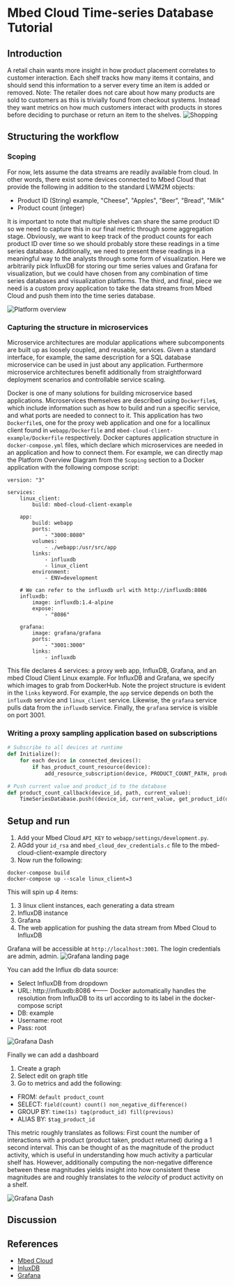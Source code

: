 # Mbed Cloud Time-series Database Tutorial

## Introduction
A retail chain wants more insight in how product placement correlates to customer interaction. 
Each shelf tracks how many items it contains, and should send this information to a server every time an item is added or removed.
Note: The retailer does not care about how many products are sold to customers as this is trivially found from checkout systems. 
Instead they want metrics on how much customers interact with products in stores before deciding to purchase or return an item to the shelves.
![Shopping](https://github.com/ARMmbed/mbed-cloud-tutorial-python-influxdb/blob/cola/docs/images/shopping.png)

## Structuring the workflow

### Scoping
For now, lets assume the data streams are readily available from cloud. In other words, there exist some devices connected to Mbed Cloud that provide the following in addition to the standard LWM2M objects:

* Product ID    (String) example, "Cheese", "Apples", "Beer", "Bread", "Milk"
* Product count (integer)

It is important to note that multiple shelves can share the same product ID so we need to capture this in our final metric through some aggregation stage.
Obviously, we want to keep track of the product counts for each product ID over time so we should probably store these readings in a time series database.
Additionally, we need to present these readings in a meaningful way to the analysts through some form of visualization.
Here we arbitrarily pick InfluxDB for storing our time series values and Grafana for visualization, but we could have chosen from any combination of time series databases and visualization platforms.
The third, and final, piece we need is a custom proxy application to take the data streams from Mbed Cloud and push them into the time series database.


![Platform overview](https://github.com/ARMmbed/mbed-cloud-tutorial-python-influxdb/blob/cola/docs/images/cola-overview.png)

### Capturing the structure in microservices

Microservice architectures are modular applications where subcomponents are built up as loosely coupled, and reusable, services. Given a standard interface, for example, the same description for a SQL database microservice can be used in just about any application. Furthermore microservice architectures benefit additionally from straightforward deployment scenarios and controllable service scaling. 

Docker is one of many solutions for building microservice based applications. Microservices themselves are described using `Dockerfile`s, which include information such as how to build and run a specific service, and what ports are needed to connect to it. This application has two `Dockerfile`s, one for the proxy web application and one for a locallinux client found in `webapp/Dockerfile` and `mbed-cloud-client-example/Dockerfile` respectively. 
Docker captures application structure in `docker-compose.yml` files, which declare which microservices are needed in an application and how to connect them. For example, we can directly map the Platform Overview Diagram from the `Scoping` section to a Docker application with the following compose script:

```
version: "3"

services:
    linux_client:
        build: mbed-cloud-client-example

    app:
        build: webapp
        ports:
            - "3000:8080"
        volumes:
            - ./webapp:/usr/src/app
        links:
            - influxdb
            - linux_client
        environment:
            - ENV=development

    # We can refer to the influxdb url with http://influxdb:8086
    influxdb:
        image: influxdb:1.4-alpine
        expose:
            - "8086"

    grafana:
        image: grafana/grafana
        ports:
            - "3001:3000"
        links:
            - influxdb
```

This file declares 4 services: a proxy web app, InfluxDB, Grafana, and an mbed Cloud Client Linux example. For InfluxDB and Grafana, we specify which images to grab from DockerHub. Note the project structure is evident in the `links` keyword. For example, the `app` service depends on both the `influxdb` service and `linux_client` service. Likewise, the `grafana` service pulls data from the `influxdb` service. Finally, the `grafana` service is visible on port 3001.

### Writing a proxy sampling application based on subscriptions

```python
# Subscribe to all devices at runtime
def Initialize():
    for each device in connected_devices():
        if has_product_count_resource(device):
            add_resource_subscription(device, PRODUCT_COUNT_PATH, product_count_callback)

# Push current value and product_id to the database
def product_count_callback(device_id, path, current_value):
    TimeSeriesDatabase.push((device_id, current_value, get_product_id(device_id)))
```

## Setup and run

1. Add your Mbed Cloud `API_KEY` to `webapp/settings/development.py`.
1. AGdd your `id_rsa` and `mbed_cloud_dev_credentials.c` file to the mbed-cloud-client-example directory
1. Now run the following:

```
docker-compose build
docker-compose up --scale linux_client=3
```

This will spin up 4 items:

1. 3 linux client instances, each generating a data stream
1. InfluxDB instance
1. Grafana
1. The web application for pushing the data stream from Mbed Cloud to InfluxDB


Grafana will be accessible at `http://localhost:3001`. The login credentials are admin, admin.
![Grafana landing page](https://github.com/ARMmbed/mbed-cloud-tutorial-python-influxdb/blob/master/docs/images/grafana-login.png)

You can add the Influx db data source:
* Select InfluxDB from dropdown
* URL: http://influxdb:8086 <--- Docker automatically handles the resolution from InfluxDB to its url according to its label in the docker-compose script
* DB: example
* Username: root
* Pass: root

![Grafana Dash](https://github.com/ARMmbed/mbed-cloud-tutorial-python-influxdb/blob/master/docs/images/grafana-data-source.png)

Finally we can add a dashboard

1. Create a graph
1. Select edit on graph title
1. Go to metrics and add the following:
  - FROM: `default product_count`
  - SELECT: `field(count) count() non_negative_difference()`
  - GROUP BY: `time(1s) tag(product_id) fill(previous)`
  - ALIAS BY: `$tag_product_id`

This metric roughly translates as follows: First count the number of interactions with a product (product taken, product returned) during a 1 second interval. This can be thought of as the magnitude of the product activity, which is useful in understanding how much activity a particular shelf has. However, additionally computing the non-negative difference between these magnitudes yields insight into how consistent these magnitudes are and roughly translates to the *velocity* of product activity on a shelf. 

![Grafana Dash](https://github.com/ARMmbed/mbed-cloud-tutorial-python-influxdb/blob/cola/docs/images/grafana-cola.png)

## Discussion

## References

* [Mbed Cloud](https://cloud.mbed.com/docs/v1.2/introduction/index.html)
* [InluxDB](https://www.influxdata.com/time-series-platform/influxdb/)
* [Grafana](https://grafana.com/)
